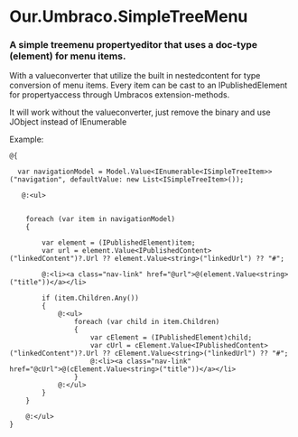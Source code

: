 # Our.Umbraco.SimpleTreeMenu

### A simple treemenu propertyeditor that uses a doc-type (element) for menu items.

With a valueconverter that utilize the built in nestedcontent for type conversion of menu items.
Every item can be cast to an IPublishedElement for propertyaccess through Umbracos extension-methods.

It will work without the valueconverter, just remove the binary and use JObject instead of IEnumerable<ISimpleTreeItem>


Example:


```
@{

  var navigationModel = Model.Value<IEnumerable<ISimpleTreeItem>>("navigation", defaultValue: new List<ISimpleTreeItem>());
  
   @:<ul>


    foreach (var item in navigationModel)
    {

        var element = (IPublishedElement)item;
        var url = element.Value<IPublishedContent>("linkedContent")?.Url ?? element.Value<string>("linkedUrl") ?? "#";

        @:<li><a class="nav-link" href="@url">@(element.Value<string>("title"))</a></li>

        if (item.Children.Any())
        {
            @:<ul>
                foreach (var child in item.Children)
                {
                    var cElement = (IPublishedElement)child;
                    var cUrl = cElement.Value<IPublishedContent>("linkedContent")?.Url ?? cElement.Value<string>("linkedUrl") ?? "#";
                    @:<li><a class="nav-link" href="@cUrl">@(cElement.Value<string>("title"))</a></li>
                }
            @:</ul>
        }
    }

    @:</ul>
}
```
